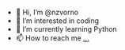 - 👋 Hi, I’m @nzvorno
- 👀 I’m interested in coding
- 🌱 I’m currently learning Python
- 📫 How to reach me [...](https://twitter.com/de_vorno/)

<!---
nzvorno/nzvorno is a ✨ special ✨ repository because its `README.md` (this file) appears on your GitHub profile.
You can click the Preview link to take a look at your changes.
--->
